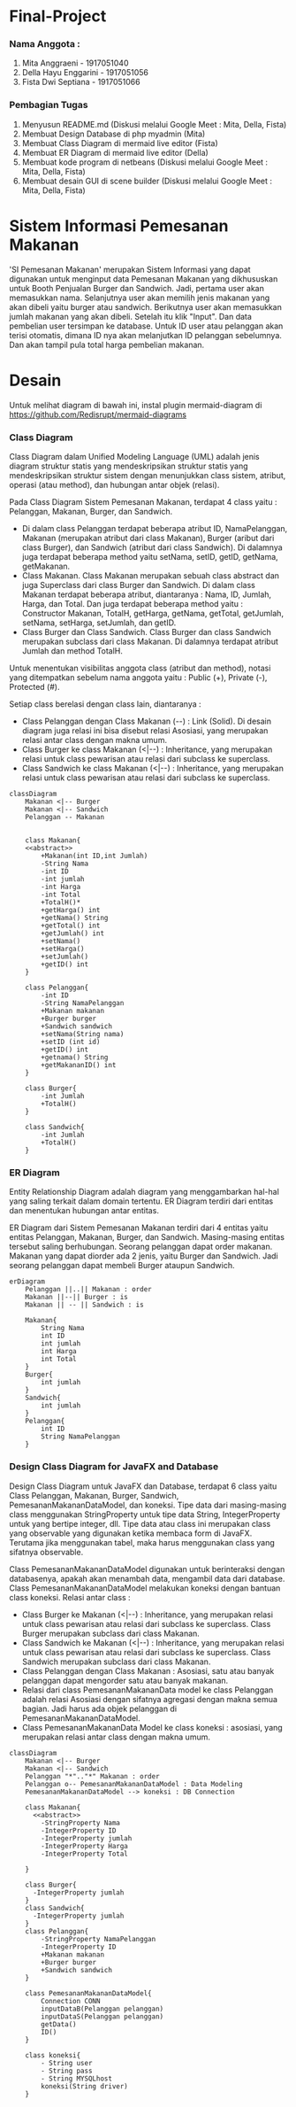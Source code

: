 # Final-Project
### Nama Anggota :
1. Mita Anggraeni - 1917051040
2. Della Hayu Enggarini - 1917051056
3. Fista Dwi Septiana - 1917051066


### Pembagian Tugas
1. Menyusun README.md (Diskusi melalui Google Meet : Mita, Della, Fista)
2. Membuat Design Database di php myadmin (Mita)
3. Membuat Class Diagram di mermaid live editor (Fista)
4. Membuat ER Diagram di mermaid live editor (Della)
5. Membuat kode program di netbeans (Diskusi melalui Google Meet : Mita, Della, Fista)
6. Membuat desain GUI di scene builder (Diskusi melalui Google Meet : Mita, Della, Fista)


# Sistem Informasi Pemesanan Makanan
'SI Pemesanan Makanan' merupakan Sistem Informasi yang dapat digunakan untuk menginput data Pemesanan Makanan yang dikhususkan untuk Booth Penjualan Burger dan Sandwich.
Jadi, pertama user akan memasukkan nama. Selanjutnya user akan memilih jenis makanan yang akan dibeli yaitu burger atau sandwich. Berikutnya user akan memasukkan jumlah makanan yang akan dibeli. Setelah itu klik "Input". Dan data pembelian user tersimpan ke database. Untuk ID user atau pelanggan akan terisi otomatis, dimana ID nya akan melanjutkan ID pelanggan sebelumnya. Dan akan tampil pula total harga pembelian makanan.

# Desain
Untuk melihat diagram di bawah ini, instal plugin mermaid-diagram di https://github.com/Redisrupt/mermaid-diagrams

### Class Diagram
Class Diagram dalam Unified Modeling Language (UML) adalah jenis diagram struktur statis yang mendeskripsikan struktur statis yang mendeskripsikan struktur sistem dengan menunjukkan class sistem, atribut, operasi (atau method), dan hubungan antar objek (relasi).

Pada Class Diagram Sistem Pemesanan Makanan, terdapat 4 class yaitu : Pelanggan, Makanan, Burger, dan Sandwich.
- Di dalam class Pelanggan terdapat beberapa atribut ID, NamaPelanggan, Makanan (merupakan atribut dari class Makanan), Burger (aribut dari class Burger), dan Sandwich (atribut dari class Sandwich). Di dalamnya juga terdapat beberapa method yaitu setNama, setID, getID, getNama, getMakanan.
- Class Makanan. Class Makanan merupakan sebuah class abstract dan juga Superclass dari class Burger dan Sandwich. Di dalam class Makanan terdapat beberapa atribut, diantaranya : Nama, ID, Jumlah, Harga, dan Total. Dan juga terdapat beberapa method yaitu : Constructor Makanan, TotalH, getHarga, getNama, getTotal, getJumlah, setNama, setHarga, setJumlah, dan getID.
- Class Burger dan Class Sandwich. Class Burger dan class Sandwich merupakan subclass dari class Makanan. Di dalamnya terdapat atribut Jumlah dan method TotalH.

Untuk menentukan visibilitas anggota class (atribut dan method), notasi yang ditempatkan sebelum nama anggota yaitu :
Public (+), Private (-), Protected (#).

Setiap class berelasi dengan class lain, diantaranya :
- Class Pelanggan dengan Class Makanan (--) : Link (Solid). Di desain diagram juga relasi ini bisa disebut relasi Asosiasi, yang merupakan relasi antar class dengan makna umum.
- Class Burger ke class Makanan (<|--) : Inheritance, yang merupakan relasi untuk class pewarisan atau relasi dari subclass ke superclass.
- Class Sandwich ke class Makanan (<|--) :  Inheritance, yang merupakan relasi untuk class pewarisan atau relasi dari subclass ke superclass.


```mermaid
classDiagram
    Makanan <|-- Burger
    Makanan <|-- Sandwich
    Pelanggan -- Makanan
    

    class Makanan{
    <<abstract>>
        +Makanan(int ID,int Jumlah)
        -String Nama
        -int ID
        -int jumlah
        -int Harga
        -int Total
        +TotalH()*
        +getHarga() int
        +getNama() String
        +getTotal() int
        +getJumlah() int
        +setNama()
        +setHarga()
        +setJumlah()
        +getID() int
    }
    
    class Pelanggan{
        -int ID
        -String NamaPelanggan
        +Makanan makanan
        +Burger burger
        +Sandwich sandwich
        +setNama(String nama)
        +setID (int id) 
        +getID() int
        +getnama() String
        +getMakananID() int
    }

    class Burger{
        -int Jumlah
        +TotalH()
    }

    class Sandwich{
        -int Jumlah
        +TotalH()
    }
 ```   


### ER Diagram
Entity Relationship Diagram adalah diagram yang menggambarkan hal-hal yang saling terkait dalam domain tertentu. ER Diagram terdiri dari entitas dan menentukan hubungan antar entitas.

ER Diagram dari Sistem Pemesanan Makanan terdiri dari 4 entitas yaitu entitas Pelanggan, Makanan, Burger, dan Sandwich. Masing-masing entitas tersebut saling berhubungan. Seorang pelanggan dapat order makanan. Makanan yang dapat diorder ada 2 jenis, yaitu Burger dan Sandwich. Jadi seorang pelanggan dapat membeli Burger ataupun Sandwich.


```mermaid
erDiagram
    Pelanggan ||..|| Makanan : order
    Makanan ||--|| Burger : is
    Makanan || -- || Sandwich : is

    Makanan{
        String Nama
        int ID
        int jumlah
        int Harga
        int Total
    }
    Burger{
        int jumlah
    }
    Sandwich{
        int jumlah
    }
    Pelanggan{
        int ID
        String NamaPelanggan
    }
```

### Design Class Diagram for JavaFX and Database
Design Class Diagram untuk JavaFX dan Database, terdapat 6 class yaitu Class Pelanggan, Makanan, Burger, Sandwich, PemesananMakananDataModel, dan koneksi. 
Tipe data dari masing-masing class menggunakan StringProperty untuk tipe data String, IntegerProperty untuk yang bertipe integer, dll. Tipe data atau class ini merupakan class yang observable yang digunakan ketika membaca form di JavaFX. Terutama jika menggunakan tabel, maka harus menggunakan class yang sifatnya observable. 

Class PemesananMakananDataModel digunakan untuk berinteraksi dengan databasenya, apakah akan menambah data, mengambil data dari database. Class PemesananMakananDataModel melakukan koneksi dengan bantuan class koneksi.
Relasi antar class :
- Class Burger ke Makanan (<|--) : Inheritance, yang merupakan relasi untuk class pewarisan atau relasi dari subclass ke superclass. Class Burger merupakan subclass dari class Makanan.
- Class Sandwich ke Makanan (<|--) : Inheritance, yang merupakan relasi untuk class pewarisan atau relasi dari subclass ke superclass. Class Sandwich merupakan subclass dari class Makanan.
- Class Pelanggan dengan Class Makanan : Asosiasi, satu atau banyak pelanggan dapat mengorder satu atau banyak makanan.
- Relasi dari class PemesananMakananData model ke class Pelanggan adalah relasi Asosiasi dengan sifatnya agregasi dengan makna semua bagian. Jadi harus ada objek pelanggan di PemesananMakananDataModel.
- Class PemesananMakananData Model ke class koneksi : asosiasi, yang merupakan relasi antar class dengan makna umum.
```mermaid
classDiagram
    Makanan <|-- Burger
    Makanan <|-- Sandwich
    Pelanggan "*".."*" Makanan : order
    Pelanggan o-- PemesananMakananDataModel : Data Modeling
    PemesananMakananDataModel --> koneksi : DB Connection

    class Makanan{
      <<abstract>>
        -StringProperty Nama
        -IntegerProperty ID
        -IntegerProperty jumlah
        -IntegerProperty Harga
        -IntegerProperty Total
        
    }
    
    class Burger{
      -IntegerProperty jumlah
    }
    class Sandwich{
      -IntegerProperty jumlah
    }
    class Pelanggan{
        -StringProperty NamaPelanggan
        -IntegerProperty ID
        +Makanan makanan
        +Burger burger
        +Sandwich sandwich
    }

    class PemesananMakananDataModel{
        Connection CONN
        inputDataB(Pelanggan pelanggan)
        inputDataS(Pelanggan pelanggan)
        getData()
        ID()
    }

    class koneksi{
        - String user
        - String pass
        - String MYSQLhost
        koneksi(String driver)
    }
```

